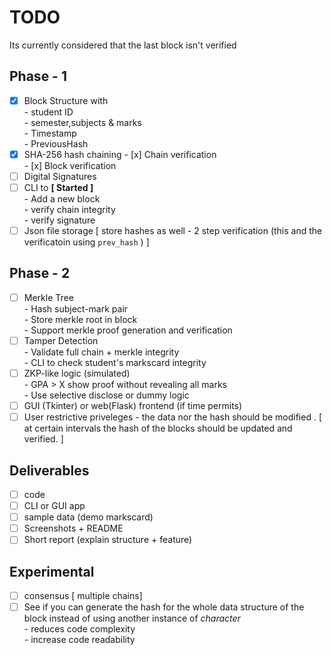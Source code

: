 # TODO 

Its currently considered that the last block isn't verified

## Phase - 1 
- [x] Block Structure with   
      - student ID   
      - semester,subjects & marks  
      - Timestamp  
      - PreviousHash  
- [x] SHA-256 hash chaining 
      - [x] Chain verification   
      - [x] Block verification  
- [ ] Digital Signatures
- [ ] CLI to **[ Started ]**    
      - Add a new block   
      - verify chain integrity  
      - verify signature   
- [ ] Json file storage  [ store hashes as well - 2 step verification (this and the verificatoin using ```prev_hash``` ) ]  

## Phase - 2 

- [ ] Merkle Tree  
      - Hash subject-mark pair  
      - Store merkle root in block   
      - Support merkle proof generation and verification   
- [ ] Tamper Detection   
      - Validate full chain + merkle integrity  
      - CLI to check student's markscard integrity  
- [ ] ZKP-like logic (simulated)  
      - GPA > X show proof without revealing all marks   
      - Use selective disclose or dummy logic   
- [ ] GUI (Tkinter) or web(Flask) frontend (if time permits)   
- [ ] User restrictive priveleges - the data nor the hash should be modified . [ at certain intervals the hash of the blocks should be updated and verified. ]  

## Deliverables 

- [ ] code 
- [ ] CLI or GUI app  
- [ ] sample data (demo markscard)  
- [ ] Screenshots + README  
- [ ] Short report (explain structure + feature)  

## Experimental 

- [ ] consensus  [ multiple chains]  
- [ ] See if you can generate the hash for the whole data structure of the block instead of using another instance of *character*  
      - reduces code complexity    
      - increase code readability  
